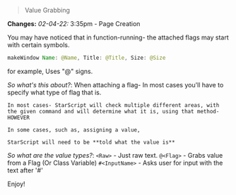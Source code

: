 > Value Grabbing

**Changes:**
*02-04-22:* 3:35pm - Page Creation

You may have noticed that in function-running- the attached flags may start with certain symbols.
```java
makeWindow Name: @Name, Title: @Title, Size: @Size
```
for example, Uses "@" signs.

*So what's this about?*:
    When attaching a flag- In most cases you'll have to specify what type of flag that is.

    In most cases- StarScript will check multiple different areas, with the given command and will determine what it is, using that method- HOWEVER

    In some cases, such as, assigning a value,

    StarScript will need to be **told what the value is**

*So what are the value types?*:
    `<Raw>` - Just raw text.
    `@<Flag>` - Grabs value from a Flag (Or Class Variable)
    `#<InputName>` - Asks user for input with the text after '#'

Enjoy!